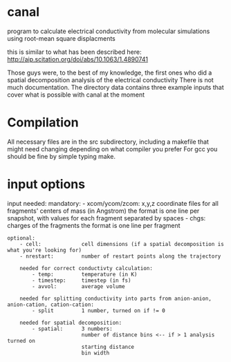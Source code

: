# canal

program to calculate electrical conductivity from molecular simulations using root-mean square displacments

this is similar to what has been described here:
    http://aip.scitation.org/doi/abs/10.1063/1.4890741

Those guys were, to the best of my knowledge, the first ones who did a spatial decomposition analysis of the electrical conductivity
There is not much documentation. The directory data contains three example inputs that cover what is possible with canal at the moment

# Compilation

All necessary files are in the src subdirectory, including a makefile that might need changing depending on what compiler you prefer
For gcc you should be fine by simple typing make.

# input options

input needed:
    mandatory:
        - xcom/ycom/zcom:   x,y,z coordinate files for all fragments' centers of mass (in Angstrom)
                            the format is one line per snapshot, with values for each fragment separated by spaces
        - chgs:             charges of the fragments
                            the format is one line per fragment

    optional:
        - cell:             cell dimensions (if a spatial decomposition is what you're looking for)
        - nrestart:         number of restart points along the trajectory

        needed for correct conductivty calculation:
            - temp:         temperature (in K)
            - timestep:     timestep (in fs)
            - avvol:        average volume

        needed for splitting conductivity into parts from anion-anion, anion-cation, cation-cation:
            - split         1 number, turned on if != 0

        needed for spatial decomposition:
            - spatial:      3 numbers:
                            number of distance bins <-- if > 1 analysis turned on
                            starting distance
                            bin width
